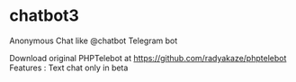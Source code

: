 # chatbot3
Anonymous Chat like @chatbot Telegram bot

Download original PHPTelebot at https://github.com/radyakaze/phptelebot
Features :
Text chat only in beta

